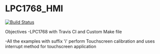 # LPC1768_HMI
[![Build Status](https://travis-ci.org/Edutech-ARM/LPC1768_HMI.svg?branch=master)](https://travis-ci.org/Edutech-ARM/LPC1768_HMI)

Objectives
  -LPC1768 with Travis CI and Custom Make file

  -All the examples with suffix 'i' perform Touchscreen calibration and uses interrupt method for touchscreen application




